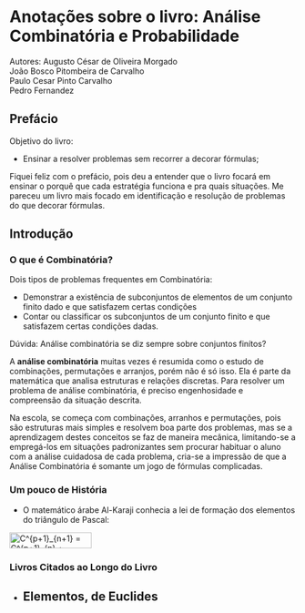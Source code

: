 # Anotações sobre o livro: Análise Combinatória e Probabilidade
Autores: Augusto César de Oliveira Morgado  
         João Bosco Pitombeira de Carvalho  
	 Paulo Cesar Pinto Carvalho  
	 Pedro Fernandez  

## Prefácio
Objetivo do livro:
  * Ensinar a resolver problemas sem recorrer a decorar fórmulas;

Fiquei feliz com o prefácio, pois deu a entender que o livro focará em ensinar o porquê que cada estratégia funciona e pra quais situações. Me pareceu um livro mais focado em identificação e resolução de problemas do que decorar fórmulas.

## Introdução
###	O que é Combinatória?
Dois tipos de problemas frequentes em Combinatória:
  * Demonstrar a existência de subconjuntos de elementos de um conjunto finito dado e que satisfazem certas condições
  * Contar ou classificar os subconjuntos de um conjunto finito e que satisfazem certas condições dadas.

Dúvida: Análise combinatória se diz sempre sobre conjuntos finítos?

A **análise combinatória** muitas vezes é resumida como o estudo de combinações, permutações e arranjos, porém não é só isso. Ela é parte da matemática que analisa estruturas e relações discretas. Para resolver um problema de análise combinatória, é preciso engenhosidade e compreensão da situação descrita.

Na escola, se começa com combinações, arranhos e permutações, pois são estruturas mais simples e resolvem boa parte dos problemas, mas se a aprendizagem destes conceitos se faz de maneira mecânica, limitando-se a empregá-los em situações padronizantes sem procurar habituar o aluno com a análise cuidadosa de cada problema, cria-se a impressão de que a Análise Combinatória é somante um jogo de fórmulas complicadas.

### Um pouco de História
* O matemático árabe Al-Karaji conhecia a lei de formação dos elementos do triângulo de Pascal:
<img src="https://bit.ly/3hK0GHq" align="center" border="0" alt="C^{p+1}_{n+1} = C^{p+1}_{n} + C^{p}_{n}" width="144" height="28" />

### Livros Citados ao Longo do Livro
* Elementos, de Euclides
	- 
